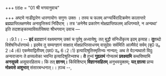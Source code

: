 +++
title = "01 श्री भगवानुवाच"

+++
अष्टमे नाडीद्वारेण धारणायोगः सगुणः उक्तः । तस्य च फलम् अग्न्यर्चिरादिक्रमेण कालान्तरे ब्रह्मप्राप्तिलक्षणमेव अनावृत्तिरूपं निर्दिष्टम् । तत्र ‘अनेनैव प्रकारेण मोक्षप्राप्तिफलम् अधिगम्यते, न अन्यथा’ इति तदाशङ्काव्याविवर्तयिषया श्रीभगवान् उवाच —

।।9.1।। -- **इदं** ब्रह्मज्ञानं वक्ष्यमाणम् उक्तं च पूर्वषु अध्यायेषु;
तत् बुद्धौ संनिधीकृत्य इदम् इत्याह। **तु**शब्दो विशेषनिर्धारणार्थः।
इदमेव तु सम्यग्ज्ञानं साक्षात् मोक्षप्राप्तिसाधनम् वासुदेवः सर्वमिति
आत्मैवेदं सर्वम् (बृ0 उ₀ 2।4।6) एकमेवाद्वितीयम् (छा0 उ₀ 6।2।1)
इत्यादिश्रुतिस्मृतिभ्यः नान्यत्; अथ ते येऽन्यथातो विदुः अन्यराजानः ते
क्षय्यलोका भवन्ति इत्यादिश्रुतिभ्यश्च। **ते** तुभ्यं **गुह्यतमं**
गोप्यतमं **प्रवक्ष्यामि** कथयिष्यामि **अनसूयवे** असूयारहिताय। किं तत्
**ज्ञानम्।** किंविशिष्टम् **विज्ञानसहितम्** अनुभवयुक्तम्; **यत्
ज्ञात्वा** प्राप्य **मोक्ष्यसे अशुभात्** संसारबन्धनात्।। त़ञ्च --,
